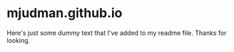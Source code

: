 # mjudman.github.io
Here's just some dummy text that I've added to my readme file.
Thanks for looking.

